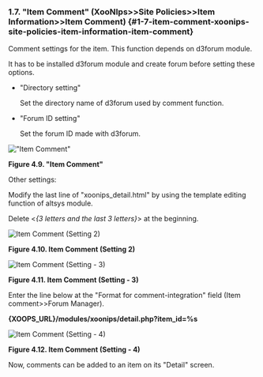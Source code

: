 ### 1.7. &quot;Item Comment&quot; (XooNIps&gt;&gt;Site Policies&gt;&gt;Item Information&gt;&gt;Item Comment) {#1-7-item-comment-xoonips-site-policies-item-information-item-comment}

Comment settings for the item. This function depends on d3forum module.

It has to be installed d3forum module and create forum before setting these options.

*   &quot;Directory setting&quot;

    Set the directory name of d3forum used by comment function.

*   &quot;Forum ID setting&quot;

    Set the forum ID made with d3forum.

!["Item Comment"](../../assets/xoonips-policy9.png)

**Figure 4.9. &quot;Item Comment&quot;**

Other settings:

Modify the last line of &quot;xoonips_detail.html&quot; by using the template editing function of altsys module.

Delete &lt;*{3 letters and the last 3 letters}*&gt; at the beginning.

![Item Comment (Setting 2)](../../assets/xoonips-policy10.png)

**Figure 4.10. Item Comment (Setting 2)**

![Item Comment (Setting - 3)](../../assets/xoonips-policy11.png)

**Figure 4.11. Item Comment (Setting - 3)**

Enter the line below at the &quot;Format for comment-integration&quot; field (Item comment&gt;&gt;Forum Manager).

**{XOOPS_URL}/modules/xoonips/detail.php?item_id=%s**

![Item Comment (Setting - 4)](../../assets/xoonips-policy12.png)

**Figure 4.12. Item Comment (Setting - 4)**

Now, comments can be added to an item on its &quot;Detail&quot; screen.